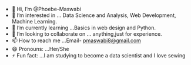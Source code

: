 - 👋 Hi, I’m @Phoebe-Maswabi
 - 👀 I’m interested in ... Data Science and Analysis, Web Development, Machine Learning.
- 🌱 I’m currently learning ...Basics in web design and Python.
- 💞️ I’m looking to collaborate on ... anything,just for experience.
- 📫 How to reach me ...Email- pmaswabi8@gmail.com 
- 😄 Pronouns: ...Her/She
- ⚡ Fun fact: ...I am studying to become a data scientist and I love sewing

<!---
Phoebe-Maswabi/Phoebe-Maswabi is a ✨ special ✨ repository because its `README.md` (this file) appears on your GitHub profile.
You can click the Preview link to take a look at your changes.
--->
